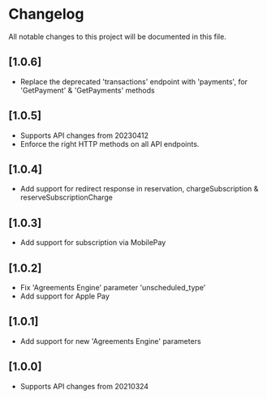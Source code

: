 # Changelog
All notable changes to this project will be documented in this file.

## [1.0.6]

- Replace the deprecated 'transactions' endpoint with 'payments', for 'GetPayment' & 'GetPayments' methods

## [1.0.5]

- Supports API changes from 20230412
- Enforce the right HTTP methods on all API endpoints.

## [1.0.4]

- Add support for redirect response in reservation, chargeSubscription & reserveSubscriptionCharge

## [1.0.3]

- Add support for subscription via MobilePay

## [1.0.2]

- Fix 'Agreements Engine' parameter 'unscheduled_type'
- Add support for Apple Pay

## [1.0.1]

- Add support for new 'Agreements Engine' parameters

## [1.0.0]

- Supports API changes from 20210324
